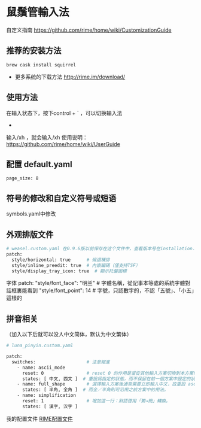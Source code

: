 # 鼠鬚管輸入法

自定义指南
https://github.com/rime/home/wiki/CustomizationGuide



## 推荐的安装方法
`brew cask install squirrel`

+ 更多系统的下载方法
http://rime.im/download/

## 使用方法
在输入状态下，按下control + ` ，可以切换输入法

+ 
输入/xh ，就会输入/xh
使用说明：
https://github.com/rime/home/wiki/UserGuide

## 配置 default.yaml 
`page_size: 8`

## 符号的修改和自定义符号或短语
symbols.yaml中修改

## 外观排版文件

```bash
# weasel.custom.yaml 在0.9.6版以前保存在这个文件中，查看版本号在installation.yaml这个文件中
patch:
  style/horizontal: true      # 候選橫排
  style/inline_preedit: true  # 內嵌編碼（僅支持TSF）
  style/display_tray_icon: true  # 顯示托盤圖標
```

字体
patch:
  "style/font_face": "明兰"  # 字體名稱，從記事本等處的系統字體對話框裏能看到
  "style/font_point": 14     # 字號，只認數字的，不認「五號」、「小五」這樣的
  
## 拼音相关
（加入以下后就可以没人中文简体，默认为中文繁体）
```bash
# luna_pinyin.custom.yaml

patch:
  switches:                   # 注意縮進
    - name: ascii_mode
      reset: 0                # reset 0 的作用是當從其他輸入方案切換到本方案時，
      states: [ 中文, 西文 ]  # 重設爲指定的狀態，而不保留在前一個方案中設定的狀態。
    - name: full_shape        # 選擇輸入方案後通常需要立即輸入中文，故重設 ascii_mode = 0；
      states: [ 半角, 全角 ]  # 而全／半角則可沿用之前方案中的用法。
    - name: simplification
      reset: 1                # 增加這一行：默認啓用「繁→簡」轉換。
      states: [ 漢字, 汉字 ]
 ```
 
 我的配置文件 [RIME配置文件](https://github.com/0551/AppDevTools/RIME)
 
